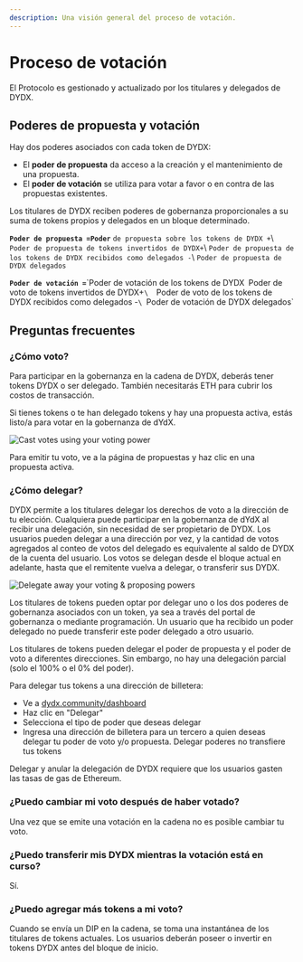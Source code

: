 ```yaml
---
description: Una visión general del proceso de votación.
---
```


# Proceso de votación

El Protocolo es gestionado y actualizado por los titulares y delegados de DYDX.

## **Poderes de propuesta y votación**

Hay dos poderes asociados con cada token de DYDX:

* El **poder de propuesta** da acceso a la creación y el mantenimiento de una propuesta.
* El **poder de votación** se utiliza para votar a favor o en contra de las propuestas existentes.

Los titulares de DYDX reciben poderes de gobernanza proporcionales a su suma de tokens propios y delegados en un bloque determinado.

**`Poder de propuesta =Poder`** `de propuesta sobre los tokens de DYDX +`\ `Poder de propuesta de tokens invertidos de DYDX+`\  `Poder de propuesta de los tokens de DYDX recibidos como delegados -`\ `Poder de propuesta de DYDX delegados`

**`Poder de votación =`**\`Poder de votación de los tokens de DYDX` `Poder de voto de tokens invertidos de DYDX+`\  `Poder de voto de los tokens de DYDX recibidos como delegados -`\ `Poder de votación de DYDX delegados`

## Preguntas frecuentes

### ¿Cómo voto?

Para participar en la gobernanza en la cadena de DYDX, deberás tener tokens DYDX o ser delegado. También necesitarás ETH para cubrir los costos de transacción.

Si tienes tokens o te han delegado tokens y hay una propuesta activa, estás listo/a para votar en la gobernanza de dYdX.     

![Cast votes using your voting power](<.. /.gitbook/assets/image (87).png>)

Para emitir tu voto, ve a la página de propuestas y haz clic en una propuesta activa.

### **¿Cómo delegar?**

DYDX permite a los titulares delegar los derechos de voto a la dirección de tu elección. Cualquiera puede participar en la gobernanza de dYdX al recibir una delegación, sin necesidad de ser propietario de DYDX. Los usuarios pueden delegar a una dirección por vez, y la cantidad de votos agregados al conteo de votos del delegado es equivalente al saldo de DYDX de la cuenta del usuario. Los votos se delegan desde el bloque actual en adelante, hasta que el remitente vuelva a delegar, o transferir sus DYDX.

![Delegate away your voting & proposing powers](<.. /.gitbook/assets/image (86).png>)

Los titulares de tokens pueden optar por delegar uno o los dos poderes de gobernanza asociados con un token, ya sea a través del portal de gobernanza o mediante programación. Un usuario que ha recibido un poder delegado no puede transferir este poder delegado a otro usuario.

Los titulares de tokens pueden delegar el poder de propuesta y el poder de voto a diferentes direcciones. Sin embargo, no hay una delegación parcial (solo el 100% o el 0% del poder).

Para delegar tus tokens a una dirección de billetera:

* Ve a [dydx.community/dashboard](https://dydx.community/dashboard)
* Haz clic en "Delegar"
* Selecciona el tipo de poder que deseas delegar
* Ingresa una dirección de billetera para un tercero a quien deseas delegar tu poder de voto y/o propuesta. Delegar poderes no transfiere tus tokens

Delegar y anular la delegación de DYDX requiere que los usuarios gasten las tasas de gas de Ethereum.

### ¿Puedo cambiar mi voto después de haber votado?

Una vez que se emite una votación en la cadena no es posible cambiar tu voto.

### ¿Puedo transferir mis DYDX mientras la votación está en curso?

Sí.

### ¿Puedo agregar más tokens a mi voto?

Cuando se envía un DIP en la cadena, se toma una instantánea de los titulares de tokens actuales. Los usuarios deberán poseer o invertir en tokens DYDX antes del bloque de inicio.
